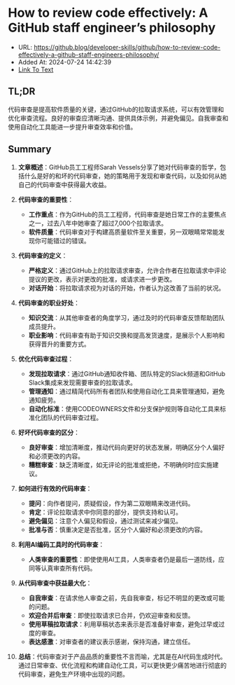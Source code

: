 # How to review code effectively: A GitHub staff engineer’s philosophy
- URL: https://github.blog/developer-skills/github/how-to-review-code-effectively-a-github-staff-engineers-philosophy/
- Added At: 2024-07-24 14:42:39
- [Link To Text](2024-07-24-how-to-review-code-effectively:-a-github-staff-engineer’s-philosophy_raw.md)

## TL;DR
代码审查是提高软件质量的关键，通过GitHub的拉取请求系统，可以有效管理和优化审查流程。良好的审查应清晰沟通、提供具体示例，并避免偏见。自我审查和使用自动化工具能进一步提升审查效率和价值。

## Summary
1. **文章概述**：GitHub员工工程师Sarah Vessels分享了她对代码审查的哲学，包括什么是好的和坏的代码审查，她的策略用于发现和审查代码，以及如何从她自己的代码审查中获得最大收益。

2. **代码审查的重要性**：
   - **工作重点**：作为GitHub的员工工程师，代码审查是她日常工作的主要焦点之一，过去八年中她审查了超过7,000个拉取请求。
   - **软件质量**：代码审查对于构建高质量软件至关重要，另一双眼睛常常能发现你可能错过的错误。

3. **代码审查的定义**：
   - **严格定义**：通过GitHub上的拉取请求审查，允许合作者在拉取请求中评论提议的更改，表示对更改的批准，或请求进一步更改。
   - **对话开始**：将拉取请求视为对话的开始，作者认为这改善了当前的状况。

4. **代码审查的职业好处**：
   - **知识交流**：从其他审查者的角度学习，通过及时的代码审查反馈帮助团队成员提升。
   - **职业影响**：代码审查有助于知识交换和提高发货速度，是展示个人影响和获得晋升的重要方式。

5. **优化代码审查过程**：
   - **发现拉取请求**：通过GitHub通知收件箱、团队特定的Slack频道和GitHub Slack集成来发现需要审查的拉取请求。
   - **管理通知**：通过精简代码所有者团队和使用自动化工具来管理通知，避免通知疲劳。
   - **自动化标准**：使用CODEOWNERS文件和分支保护规则等自动化工具来标准化团队的代码审查过程。

6. **好坏代码审查的区分**：
   - **良好审查**：增加清晰度，推动代码向更好的状态发展，明确区分个人偏好和必须更改的内容。
   - **糟糕审查**：缺乏清晰度，如无评论的批准或拒绝，不明确何时应实施建议。

7. **如何进行有效的代码审查**：
   - **提问**：向作者提问，质疑假设，作为第二双眼睛来改进代码。
   - **肯定**：评论拉取请求中你同意的部分，提供支持和认可。
   - **避免偏见**：注意个人偏见和假设，通过测试来减少偏见。
   - **批准与否**：慎重决定是否批准，区分个人偏好和必须更改的内容。

8. **利用AI编码工具时的代码审查**：
   - **人类审查的重要性**：即使使用AI工具，人类审查者仍是最后一道防线，应同等认真审查所有代码。

9. **从代码审查中获益最大化**：
   - **自我审查**：在请求他人审查之前，先自我审查，标记不明显的更改或可能的问题。
   - **欢迎合并后审查**：即使拉取请求已合并，仍欢迎审查和反馈。
   - **使用草稿拉取请求**：利用草稿状态来表示是否准备好审查，避免过早或过度的审查。
   - **表达感激**：对审查者的建议表示感谢，保持沟通，建立信任。

10. **总结**：代码审查对于产品品质的重要性不言而喻，尤其是在AI代码生成时代。通过日常审查、优化流程和构建自动化工具，可以更快更少痛苦地进行彻底的代码审查，避免生产环境中出现的问题。
